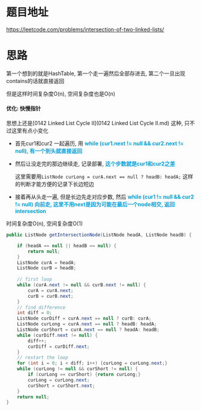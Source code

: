 # 题目地址

https://leetcode.com/problems/intersection-of-two-linked-lists/



# 思路

第一个想到的就是HashTable, 第一个走一遍然后全部存进去, 第二个一旦出现contains的话就直接返回

但是这样时间复杂度O(n), 空间复杂度也是O(n)

#### 优化: 快慢指针

思想上还是[0142 Linked List Cycle II](0142 Linked List Cycle II.md) 这种, 只不过这里有点小变化

+ 首先cur1和cur2 一起遍历, 用 <font color = grape>**while (cur1.next != null && cur2.next != null), 有一个到头就直接返回**</font>

+ 然后让没走完的那边继续走, 记录部署, <font color = grape>**这个步数就是cur1和cur2之差**</font>

  这里需要用`ListNode curLong = curA.next == null ? headB: headA;` 这样的判断才能方便的记录下长边短边

+ 接着再从头走一遍, 但是长边先走对应步数, 然后 <font color = grape>**while (cur1 != null && cur2 != null) 向前走, 这里不用next是因为可能在最后一个node相交, 返回intersection**</font>

时间复杂度O(n), 空间复杂度O(1)

```java
public ListNode getIntersectionNode(ListNode headA, ListNode headB) {

    if (headA == null || headB == null) {
        return null;
    }
    ListNode curA = headA;
    ListNode curB = headB;
    
    // first loop
    while (curA.next != null && curB.next != null) {
        curA = curA.next;
        curB = curB.next;
    }
    // find difference
    int diff = 0;
    ListNode curDiff = curA.next == null ? curB: curA;
    ListNode curLong = curA.next == null ? headB: headA;
    ListNode curShort = curA.next == null ? headA: headB;
    while (curDiff.next != null) {
        diff++;
        curDiff = curDiff.next;
    }
    // restart the loop
    for (int i = 0; i < diff; i++) {curLong = curLong.next;}
    while (curLong != null && curShort != null) {
        if (curLong == curShort) {return curLong;}
        curLong = curLong.next;
        curShort = curShort.next;
    }
    return null;
}
```

